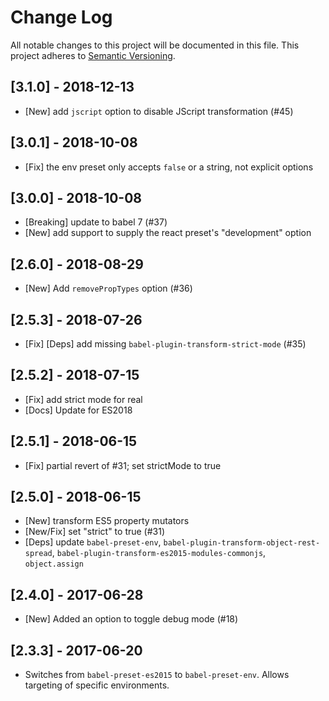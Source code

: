 # Change Log

All notable changes to this project will be documented in this file.
This project adheres to [Semantic Versioning](http://semver.org/).

## [3.1.0] - 2018-12-13
* [New] add `jscript` option to disable JScript transformation (#45)

## [3.0.1] - 2018-10-08
* [Fix] the env preset only accepts `false` or a string, not explicit options

## [3.0.0] - 2018-10-08
* [Breaking] update to babel 7 (#37)
* [New] add support to supply the react preset's "development" option

## [2.6.0] - 2018-08-29
* [New] Add `removePropTypes` option (#36)

## [2.5.3] - 2018-07-26
* [Fix] [Deps] add missing `babel-plugin-transform-strict-mode` (#35)

## [2.5.2] - 2018-07-15
* [Fix] add strict mode for real
* [Docs] Update for ES2018

## [2.5.1] - 2018-06-15
* [Fix] partial revert of #31; set strictMode to true

## [2.5.0] - 2018-06-15
* [New] transform ES5 property mutators
* [New/Fix] set "strict" to true (#31)
* [Deps] update `babel-preset-env`, `babel-plugin-transform-object-rest-spread`, `babel-plugin-transform-es2015-modules-commonjs`, `object.assign`

## [2.4.0] - 2017-06-28
* [New] Added an option to toggle debug mode (#18)

## [2.3.3] - 2017-06-20

* Switches from `babel-preset-es2015` to `babel-preset-env`.
  Allows targeting of specific environments.
